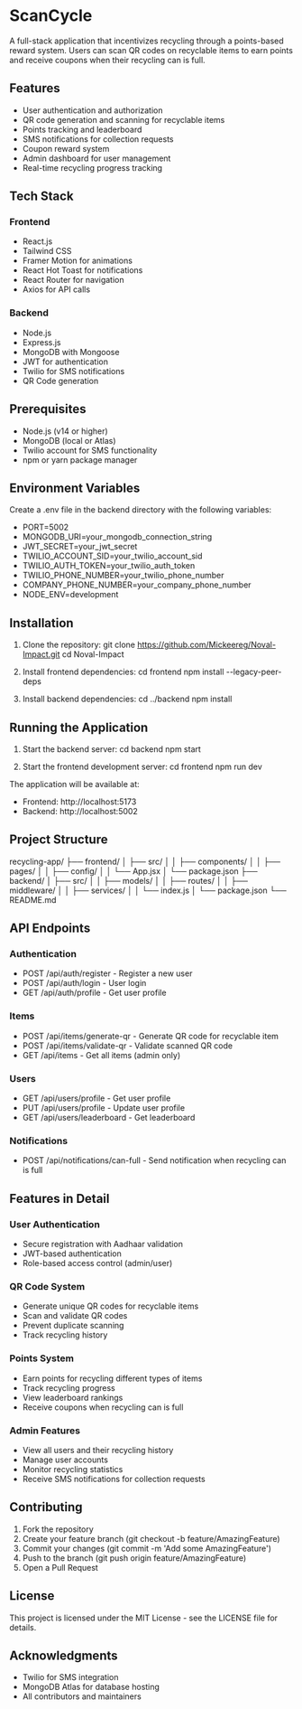 # ScanCycle

A full-stack application that incentivizes recycling through a points-based reward system. Users can scan QR codes on recyclable items to earn points and receive coupons when their recycling can is full.

## Features

- User authentication and authorization
- QR code generation and scanning for recyclable items
- Points tracking and leaderboard
- SMS notifications for collection requests
- Coupon reward system
- Admin dashboard for user management
- Real-time recycling progress tracking

## Tech Stack

### Frontend
- React.js
- Tailwind CSS
- Framer Motion for animations
- React Hot Toast for notifications
- React Router for navigation
- Axios for API calls

### Backend
- Node.js
- Express.js
- MongoDB with Mongoose
- JWT for authentication
- Twilio for SMS notifications
- QR Code generation

## Prerequisites

- Node.js (v14 or higher)
- MongoDB (local or Atlas)
- Twilio account for SMS functionality
- npm or yarn package manager

## Environment Variables

Create a .env file in the backend directory with the following variables:

- PORT=5002
- MONGODB_URI=your_mongodb_connection_string
- JWT_SECRET=your_jwt_secret
- TWILIO_ACCOUNT_SID=your_twilio_account_sid
- TWILIO_AUTH_TOKEN=your_twilio_auth_token
- TWILIO_PHONE_NUMBER=your_twilio_phone_number
- COMPANY_PHONE_NUMBER=your_company_phone_number
- NODE_ENV=development

## Installation

1. Clone the repository:
git clone https://github.com/Mickeereg/Noval-Impact.git
cd Noval-Impact

2. Install frontend dependencies:
cd frontend
npm install --legacy-peer-deps

3. Install backend dependencies:
cd ../backend
npm install

## Running the Application

1. Start the backend server:
cd backend
npm start

2. Start the frontend development server:
cd frontend
npm run dev

The application will be available at:
- Frontend: http://localhost:5173
- Backend: http://localhost:5002

## Project Structure

recycling-app/
├── frontend/
│   ├── src/
│   │   ├── components/
│   │   ├── pages/
│   │   ├── config/
│   │   └── App.jsx
│   └── package.json
├── backend/
│   ├── src/
│   │   ├── models/
│   │   ├── routes/
│   │   ├── middleware/
│   │   ├── services/
│   │   └── index.js
│   └── package.json
└── README.md

## API Endpoints

### Authentication
- POST /api/auth/register - Register a new user
- POST /api/auth/login - User login
- GET /api/auth/profile - Get user profile

### Items
- POST /api/items/generate-qr - Generate QR code for recyclable item
- POST /api/items/validate-qr - Validate scanned QR code
- GET /api/items - Get all items (admin only)

### Users
- GET /api/users/profile - Get user profile
- PUT /api/users/profile - Update user profile
- GET /api/users/leaderboard - Get leaderboard

### Notifications
- POST /api/notifications/can-full - Send notification when recycling can is full

## Features in Detail

### User Authentication
- Secure registration with Aadhaar validation
- JWT-based authentication
- Role-based access control (admin/user)

### QR Code System
- Generate unique QR codes for recyclable items
- Scan and validate QR codes
- Prevent duplicate scanning
- Track recycling history

### Points System
- Earn points for recycling different types of items
- Track recycling progress
- View leaderboard rankings
- Receive coupons when recycling can is full

### Admin Features
- View all users and their recycling history
- Manage user accounts
- Monitor recycling statistics
- Receive SMS notifications for collection requests

## Contributing

1. Fork the repository
2. Create your feature branch (git checkout -b feature/AmazingFeature)
3. Commit your changes (git commit -m 'Add some AmazingFeature')
4. Push to the branch (git push origin feature/AmazingFeature)
5. Open a Pull Request

## License

This project is licensed under the MIT License - see the LICENSE file for details.

## Acknowledgments

- Twilio for SMS integration
- MongoDB Atlas for database hosting
- All contributors and maintainers
